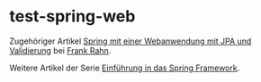 test-spring-web
===============

Zugehöriger Artikel [Spring mit einer Webanwendung mit JPA und Validierung](https://www.frank-rahn.de/spring-mit-einer-webanwendung-mit-jpa-und-validierung/?utm_source=github&utm_medium=readme&utm_campaign=test-spring-simple&utm_content=develop-spring-mit-einer-webanwendung-mit-jpa-und-validierung "Spring mit einer Webanwendung mit JPA und Validierung bei Frank Rahn") bei [Frank Rahn](https://www.frank-rahn.de/?utm_source=github&utm_medium=readme&utm_campaign=test-spring-simple&utm_content=develop-spring-mit-einer-webanwendung-mit-jpa-und-validierung "Homepage von Frank Rahn").

Weitere Artikel der Serie [Einführung in das Spring Framework](https://www.frank-rahn.de/einfuehrung-spring-framework/?utm_source=github&utm_medium=readme&utm_campaign=test-spring-simple&utm_content=develop-spring-mit-einer-webanwendung-mit-jpa-und-validierung "Einführung in das Spring Framework bei Frank Rahn").